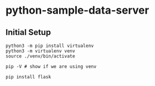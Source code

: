 # python-sample-data-server

## Initial Setup
```
python3 -m pip install virtualenv
python3 -m virtualenv venv
source ./venv/bin/activate

pip -V # show if we are using venv

pip install flask
```
